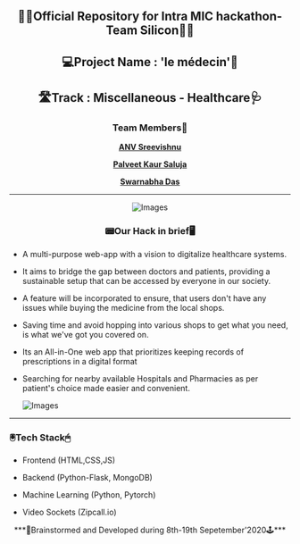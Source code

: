 <div align='center'>
  <h2>👨‍💻Official Repository for Intra MIC hackathon-Team Silicon👩‍💻</h2>
  </div>
 
<div align="center">
  <h2>💻Project Name : 'le médecin'📱</h2>
  
  <h2>🛣️Track : Miscellaneous - Healthcare🩺</h2>
  
  <h3>Team Members🤝</h3>
  
  <a href="https://github.com/anvsreevishnu"> **ANV Sreevishnu** </a>
  
  <a href="https://github.com/Palveet"> **Palveet Kaur Saluja** </a>
  
  <a href="https://github.com/sd2001"> **Swarnabha Das** </a>
  <hr>
    
  ![Images](https://github.com/sd2001/-le-medicin/blob/master/mockup.png)  
  
  <h3>📟Our Hack in brief🖥️</h3>
  
  </div>
  
* A multi-purpose web-app with a vision to digitalize healthcare systems. 

* It aims to bridge the gap between doctors and patients, providing a sustainable setup that can be accessed by everyone in our society. 

* A feature will be incorporated to ensure, that users don't have any issues while buying the medicine from the local shops. 

* Saving time and avoid hopping into various shops to get what you need, is what we've got you covered on. 

* Its an All-in-One web app that prioritizes keeping records of prescriptions in a digital format 

* Searching for nearby available Hospitals and Pharmacies as per patient's choice made easier and convenient.

  
  ![Images](https://github.com/sd2001/-le-medicin/blob/master/mockup2.png)
  
<hr>
 
 <h3> 🖲️Tech Stack🖱</h3>
 
 * Frontend (HTML,CSS,JS)
 
 * Backend (Python-Flask, MongoDB)
 
 * Machine Learning (Python, Pytorch)
 
 * Video Sockets (Zipcall.io) 
 
 <div align="center">
 ***📸Brainstormed and Developed during 8th-19th Sepetember'2020🕹️***
 </div>
 
